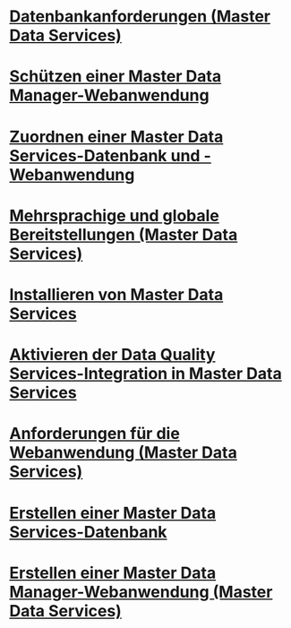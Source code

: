 # [Datenbankanforderungen (Master Data Services)](database-requirements-master-data-services.md)
# [Schützen einer Master Data Manager-Webanwendung](secure-a-master-data-manager-web-application.md)
# [Zuordnen einer Master Data Services-Datenbank und -Webanwendung](associate-a-master-data-services-database-and-web-application.md)
# [Mehrsprachige und globale Bereitstellungen (Master Data Services)](multi-lingual-and-global-deployments-master-data-services.md)
# [Installieren von Master Data Services](install-master-data-services.md)
# [Aktivieren der Data Quality Services-Integration in Master Data Services](enable-data-quality-services-integration-with-master-data-services.md)
# [Anforderungen für die Webanwendung (Master Data Services)](web-application-requirements-master-data-services.md)
# [Erstellen einer Master Data Services-Datenbank](create-a-master-data-services-database.md)
# [Erstellen einer Master Data Manager-Webanwendung (Master Data Services)](create-a-master-data-manager-web-application-master-data-services.md)
